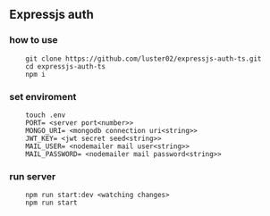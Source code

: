## Expressjs auth

### how to use 
```
    git clone https://github.com/luster02/expressjs-auth-ts.git
    cd expressjs-auth-ts
    npm i 
```
### set enviroment 
```
    touch .env
    PORT= <server port<number>>
    MONGO_URI= <mongodb connection uri<string>>
    JWT_KEY= <jwt secret seed<string>>
    MAIL_USER= <nodemailer mail user<string>>
    MAIL_PASSWORD= <nodemailer mail password<string>>
```

### run server
```
    npm run start:dev <watching changes>
    npm run start 
```